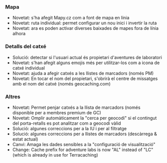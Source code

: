 ### Mapa
- Novetat: s'ha afegit Mapy.cz com a font de mapa en línia
- Novetat: ruta individual: permet configurar un nou inici i invertir la ruta
- Novetat: ara es poden activar diverses baixades de mapes fora de línia alhora

### Detalls del catxé
- Solució: detectar si l'usuari actual és propietari d'aventures de laboratori
- Novetat: s'han afegit alguns emojis més per utilitzar-los com a icona de catxé individual
- Novetat: ajuda a afegir catxés a les llistes de marcadors (només PM)
- Novetat: En tocar el nom del propietari, s'obrirà el centre de missatges amb el nom del catxé (només geocaching.com)

### Altres
- Novetat: Permet penjar catxés a la llista de marcadors (només disponible per a membres premium de GC)
- Novetat: Omplir automàticament la "cerca per geocodi" si el contingut del porta-retalls es pot analitzar com a geocodi vàlid
- Solució: algunes correccions per a la IU i per al filtratge
- Solució: algunes correccions per a llistes de marcadors (descàrrega & estat actual)
- Canvi: Amaga les dades sensibles a la "configuració de visualització"
- Change: Cache prefix for adventure labs is now "AL" instead of "LC" (which is already in use for Terracaching)
